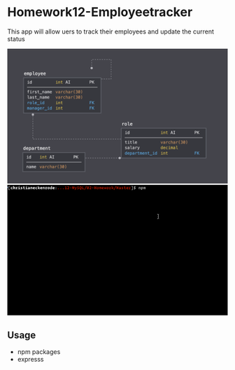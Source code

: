 # Homework12-Employeetracker
This app will allow uers to track their employees and update the current status


![tracker db schema](./Assets/schema.png)
![employee tracker](./Assets/employee-tracker.gif) 



## Usage
* npm packages
* expresss
